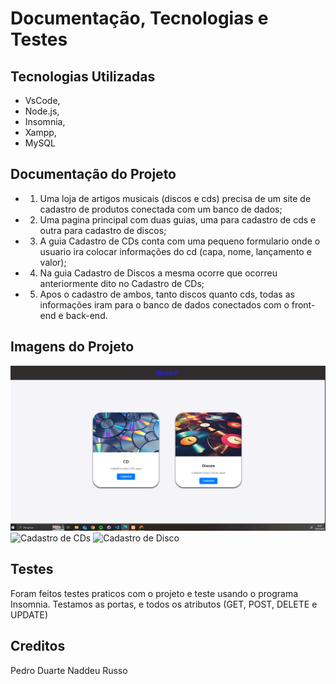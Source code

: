 # Documentação, Tecnologias e Testes

## Tecnologias Utilizadas

- VsCode, 
- Node.js, 
- Insomnia, 
- Xampp, 
- MySQL

## Documentação do Projeto

- 1. Uma loja de artigos musicais (discos e cds) precisa de um site de cadastro de produtos conectada com um banco de dados;
- 2. Uma pagina principal com duas guias, uma para cadastro de cds e outra para cadastro de discos;
- 3. A guia Cadastro de CDs conta com uma pequeno formulario onde o usuario ira colocar informações do cd (capa, nome, lançamento e valor);
- 4. Na guia Cadastro de Discos a mesma ocorre que ocorreu anteriormente dito no Cadastro de CDs;
- 5. Apos o cadastro de ambos, tanto discos quanto cds, todas as informações iram para o banco de dados conectados com o front-end e back-end.

## Imagens do Projeto

![Pagina Inicial](./docs/wireframe/Captura1.PNG)
![Cadastro de CDs](./docs/wireframe/Captura2.PNG)
![Cadastro de Disco](./docs/wireframe/Captura3.PNG)

## Testes

Foram feitos testes praticos com o projeto e teste usando o programa Insomnia. Testamos as portas, e todos os atributos (GET, POST, DELETE e UPDATE)

## Creditos 

Pedro Duarte Naddeu Russo